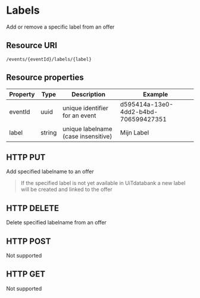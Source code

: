 ---
---

# Labels 

Add or remove a specific label from an offer

## Resource URI

```
/events/{eventId}/labels/{label}
```

## Resource properties

| Property	| Type | Description | Example |
|--|--|--|--|
| eventId	| uuid | unique identifier for an event | d595414a-13e0-4dd2-b4bd-706599427351 |
| label	| string | unique labelname (case insensitive) | Mijn Label |

## HTTP PUT

Add specified labelname to an offer
> If the specified label is not yet available in UiTdatabank a new label will be created and linked to the offer

## HTTP DELETE

Delete specified labelname from an offer

## HTTP POST

Not supported

## HTTP GET

Not supported

